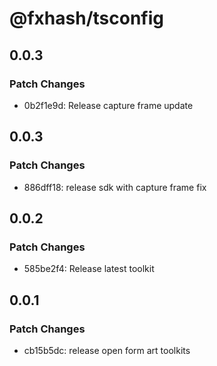 # @fxhash/tsconfig

## 0.0.3

### Patch Changes

- 0b2f1e9d: Release capture frame update

## 0.0.3

### Patch Changes

- 886dff18: release sdk with capture frame fix

## 0.0.2

### Patch Changes

- 585be2f4: Release latest toolkit

## 0.0.1

### Patch Changes

- cb15b5dc: release open form art toolkits
